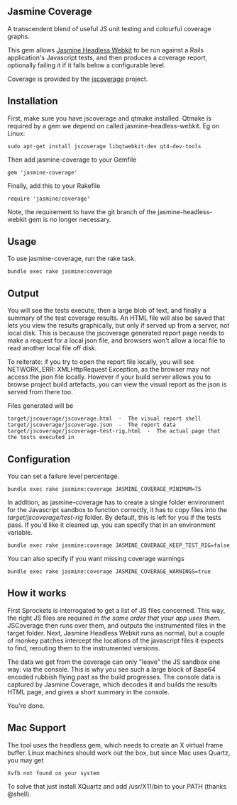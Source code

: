 ## Jasmine Coverage

A transcendent blend of useful JS unit testing and colourful coverage graphs.

This gem allows [Jasmine Headless Webkit](http://johnbintz.github.com/jasmine-headless-webkit/)
to be run against a Rails application's Javascript tests, and then produces a coverage report, optionally
failing it if it falls below a configurable level.

Coverage is provided by the [jscoverage](http://siliconforks.com/jscoverage/manual.html) project.

## Installation

First, make sure you have jscoverage and qtmake installed. Qtmake is required by a gem we depend on called jasmine-headless-webkit. Eg on Linux:

    sudo apt-get install jscoverage libqtwebkit-dev qt4-dev-tools

Then add jasmine-coverage to your Gemfile

    gem 'jasmine-coverage'

Finally, add this to your Rakefile

    require 'jasmine/coverage'

Note, the requirement to have the git branch of the jasmine-headless-webkit gem is no longer necessary.

## Usage

To use jasmine-coverage, run the rake task.

    bundle exec rake jasmine:coverage

## Output

You will see the tests execute, then a large blob of text, and finally a summary of the test coverage results.
An HTML file will also be saved that lets you view the results graphically, but only if served up from a server,
not local disk. This is because the jscoverage generated report page needs to make a request for a local json
file, and browsers won't allow a local file to read another local file off disk.

To reiterate: if you try to open the report file locally, you will see NETWORK_ERR: XMLHttpRequest Exception,
as the browser may not access the json file locally. However if your build server allows you to browse project build
artefacts, you can view the visual report as the json is served from there too.

Files generated will be

    target/jscoverage/jscoverage.html  -  The visual report shell
    target/jscoverage/jscoverage.json  -  The report data
    target/jscoverage/jscoverage-test-rig.html  -  The actual page that the tests executed in

## Configuration

You can set a failure level percentage.

    bundle exec rake jasmine:coverage JASMINE_COVERAGE_MINIMUM=75

In addition, as jasmine-coverage has to create a single folder environment for the Javascript sandbox to function correctly, it has to copy
files into the _target/jscoverage/test-rig_ folder. By default, this is left for you if the tests pass. If you'd like it cleaned up,
you can specify that in an environment variable.

    bundle exec rake jasmine:coverage JASMINE_COVERAGE_KEEP_TEST_RIG=false

You can also specify if you want missing coverage warnings

    bundle exec rake jasmine:coverage JASMINE_COVERAGE_WARNINGS=true

## How it works

First Sprockets is interrogated to get a list of JS files concerned. This way, the right JS files
are required *in the same order that your app uses them*. JSCoverage then runs over them, and outputs the
instrumented files in the target folder. Next, Jasmine Headless Webkit runs as normal, but a couple of monkey
patches intercept the locations of the javascript files it expects to find, rerouting them to the instrumented versions.

The data we get from the coverage can only "leave" the JS sandbox one way: via the console. This is why you see such
a large block of Base64 encoded rubbish flying past as the build progresses. The console data is captured by Jasmine
Coverage, which decodes it and builds the results HTML page, and gives a short summary in the console.

You're done.

## Mac Support

The tool uses the headless gem, which needs to create an X virtual frame buffer. Linux machines should work out the box, 
but since Mac uses Quartz, you may get 

    Xvfb not found on your system
    
To solve that just install XQuartz and add /usr/X11/bin to your PATH (thanks @shell).
